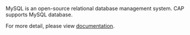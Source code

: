 MySQL is an open-source relational database management system. CAP supports MySQL database.

For more detail, please view [documentation](https://cap.dotnetcore.xyz/user-guide/en/storage/mysql/).